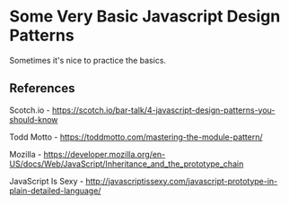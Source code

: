 # Some Very Basic Javascript Design Patterns

Sometimes it's nice to practice the basics.

## References

Scotch.io - https://scotch.io/bar-talk/4-javascript-design-patterns-you-should-know

Todd Motto - https://toddmotto.com/mastering-the-module-pattern/

Mozilla - https://developer.mozilla.org/en-US/docs/Web/JavaScript/Inheritance_and_the_prototype_chain

JavaScript Is Sexy - http://javascriptissexy.com/javascript-prototype-in-plain-detailed-language/
